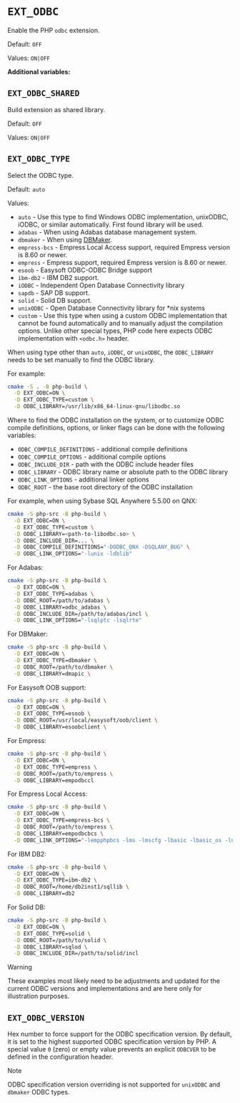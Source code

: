 # `EXT_ODBC`

Enable the PHP `odbc` extension.

Default: `OFF`

Values: `ON|OFF`

**Additional variables:**

## `EXT_ODBC_SHARED`

Build extension as shared library.

Default: `OFF`

Values: `ON|OFF`

## `EXT_ODBC_TYPE`

Select the ODBC type.

Default: `auto`

Values:
  * `auto` - Use this type to find Windows ODBC implementation, unixODBC, iODBC,
    or similar automatically. First found library will be used.
  * `adabas` - When using Adabas database management system.
  * `dbmaker` - When using [DBMaker](https://www.dbmaker.com/).
  * `empress-bcs` - Empress Local Access support, required Empress version is
    8.60 or newer.
  * `empress` - Empress support, required Empress version is 8.60 or newer.
  * `esoob` - Easysoft ODBC-ODBC Bridge support
  * `ibm-db2` - IBM DB2 support.
  * `iODBC` - Independent Open Database Connectivity library
  * `sapdb` - SAP DB support.
  * `solid` - Solid DB support.
  * `unixODBC` - Open Database Connectivity library for *nix systems
  * `custom` - Use this type when using a custom ODBC implementation that cannot
    be found automatically and to manually adjust the compilation options.
    Unlike other special types, PHP code here expects ODBC implementation with
    `<odbc.h>` header.

When using type other than `auto`, `iODBC`, or `unixODBC`, the `ODBC_LIBRARY`
needs to be set manually to find the ODBC library.

For example:

```sh
cmake -S . -B php-build \
  -D EXT_ODBC=ON \
  -D EXT_ODBC_TYPE=custom \
  -D ODBC_LIBRARY=/usr/lib/x86_64-linux-gnu/libodbc.so
```

Where to find the ODBC installation on the system, or to customize ODBC compile
definitions, options, or linker flags can be done with the following variables:

* `ODBC_COMPILE_DEFINITIONS` - additional compile definitions
* `ODBC_COMPILE_OPTIONS` - additional compile options
* `ODBC_INCLUDE_DIR` - path with the ODBC include header files
* `ODBC_LIBRARY` - ODBC library name or absolute path to the ODBC library
* `ODBC_LINK_OPTIONS` - additional linker options
* `ODBC_ROOT` - the base root directory of the ODBC installation

For example, when using Sybase SQL Anywhere 5.5.00 on QNX:

```sh
cmake -S php-src -B php-build \
  -D EXT_ODBC=ON \
  -D EXT_ODBC_TYPE=custom \
  -D ODBC_LIBRARY=<path-to-libodbc.so> \
  -D ODBC_INCLUDE_DIR=... \
  -D ODBC_COMPILE_DEFINITIONS="-DODBC_QNX -DSQLANY_BUG" \
  -D ODBC_LINK_OPTIONS="-lunix -ldblib"
```

For Adabas:

```sh
cmake -S php-src -B php-build \
  -D EXT_ODBC=ON \
  -D EXT_ODBC_TYPE=adabas \
  -D ODBC_ROOT=/path/to/adabas \
  -D ODBC_LIBRARY=odbc_adabas \
  -D ODBC_INCLUDE_DIR=/path/to/adabas/incl \
  -D ODBC_LINK_OPTIONS="-lsqlptc -lsqlrte"
```

For DBMaker:

```sh
cmake -S php-src -B php-build \
  -D EXT_ODBC=ON \
  -D EXT_ODBC_TYPE=dbmaker \
  -D ODBC_ROOT=/path/to/dbmaker \
  -D ODBC_LIBRARY=dmapic \
```

For Easysoft OOB support:

```sh
cmake -S php-src -B php-build \
  -D EXT_ODBC=ON \
  -D EXT_ODBC_TYPE=esoob \
  -D ODBC_ROOT=/usr/local/easysoft/oob/client \
  -D ODBC_LIBRARY=esoobclient \
```

For Empress:

```sh
cmake -S php-src -B php-build \
  -D EXT_ODBC=ON \
  -D EXT_ODBC_TYPE=empress \
  -D ODBC_ROOT=/path/to/empress \
  -D ODBC_LIBRARY=empodbccl
```

For Empress Local Access:

```sh
cmake -S php-src -B php-build \
  -D EXT_ODBC=ON \
  -D EXT_ODBC_TYPE=empress-bcs \
  -D ODBC_ROOT=/path/to/empress \
  -D ODBC_LIBRARY=empodbcbcs \
  -D ODBC_LINK_OPTIONS="-lempphpbcs -lms -lmscfg -lbasic -lbasic_os -lnlscstab -lnlsmsgtab -lm -ldl -lcrypt"
```

For IBM DB2:

```sh
cmake -S php-src -B php-build \
  -D EXT_ODBC=ON \
  -D EXT_ODBC_TYPE=ibm-db2 \
  -D ODBC_ROOT=/home/db2inst1/sqllib \
  -D ODBC_LIBRARY=db2
```

For Solid DB:

```sh
cmake -S php-src -B php-build \
  -D EXT_ODBC=ON \
  -D EXT_ODBC_TYPE=solid \
  -D ODBC_ROOT=/path/to/solid \
  -D ODBC_LIBRARY=sqlod \
  -D ODBC_INCLUDE_DIR=/path/to/solid/incl
```

> [!WARNING]
> These examples most likely need to be adjustments and updated for the current
> ODBC versions and implementations and are here only for illustration purposes.

## `EXT_ODBC_VERSION`

Hex number to force support for the ODBC specification version. By default, it
is set to the highest supported ODBC specification version by PHP. A special
value `0` (zero) or empty value prevents an explicit `ODBCVER` to be defined in
the configuration header.

> [!NOTE]
> ODBC specification version overriding is not supported for `unixODBC` and
> `dbmaker` ODBC types.
